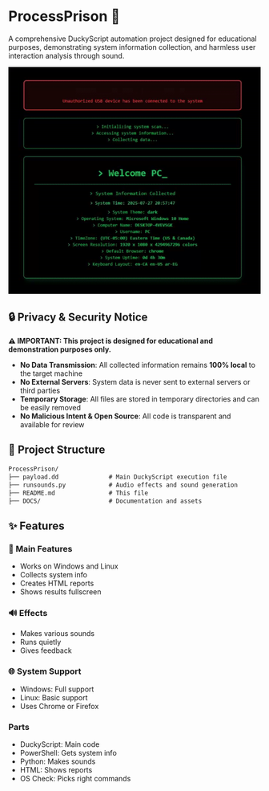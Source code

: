 # ProcessPrison 🦆

A comprehensive DuckyScript automation project designed for educational purposes, demonstrating system information collection, and harmless user interaction analysis through sound.

![ProcessPrison Banner](DOCS/IMGS/v2gif.gif)

## 🔒 Privacy & Security Notice

**⚠️ IMPORTANT: This project is designed for educational and demonstration purposes only.**

- **No Data Transmission**: All collected information remains **100% local** to the target machine
- **No External Servers**: System data is never sent to external servers or third parties
- **Temporary Storage**: All files are stored in temporary directories and can be easily removed
- **No Malicious Intent & Open Source**: All code is transparent and available for review

## 📁 Project Structure

```
ProcessPrison/
├── payload.dd              # Main DuckyScript execution file
├── runsounds.py            # Audio effects and sound generation
├── README.md               # This file
├── DOCS/                   # Documentation and assets
```

## ✨ Features

### 🎯 Main Features
- Works on Windows and Linux
- Collects system info
- Creates HTML reports
- Shows results fullscreen

### 🔊 Effects
- Makes various sounds
- Runs quietly
- Gives feedback

### 🌐 System Support
- Windows: Full support
- Linux: Basic support
- Uses Chrome or Firefox

### Parts
- DuckyScript: Main code
- PowerShell: Gets system info
- Python: Makes sounds
- HTML: Shows reports
- OS Check: Picks right commands
